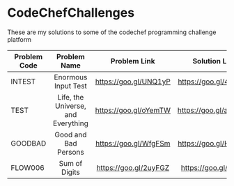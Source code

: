 # CodeChefChallenges
These are my solutions to some of the codechef programming challenge platform

| Problem Code|             Problem Name          |     Problem Link      |    Solution Link      |
|-------------|:---------------------------------:|:---------------------:|:---------------------:|
|INTEST       |Enormous Input Test                | https://goo.gl/UNQ1yP | https://goo.gl/4g2S2A |
|TEST         |Life, the Universe, and Everything | https://goo.gl/oYemTW | https://goo.gl/a3omCu |
|GOODBAD      |Good and Bad Persons               | https://goo.gl/WfgFSm | https://goo.gl/Hj5CRM |
|FLOW006      |Sum of Digits                      | https://goo.gl/2uyFGZ | https://goo.gl/eCji6z |